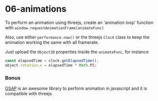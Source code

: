 # 06-animations

To perform an animation using threejs, create an 'animation loop' function with
`window.requestAnimationFrame(animateFunc)`

Also, use either `performance.now()` or the threejs `Clock` class 
to keep the animation working the same with all framerate.

Just upload the `Object3D` properties inside the `animateFunc`,
for instance 
```typescript
const elapsedTime = clock.getElapsedTime();
object.rotation.x = elapsedTime * Math.PI;
```

### Bonus

[GSAP](https://greensock.com/gsap) is an awesome library to perform animation in javascript
and it is compatible with threejs
